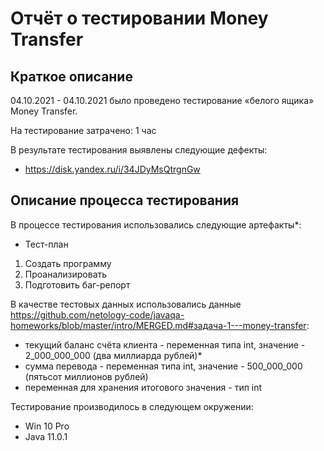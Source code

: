 # Отчёт о тестировании Money Transfer

## Краткое описание

04.10.2021 - 04.10.2021 было проведено тестирование «белого ящика» Money Transfer.

На тестирование затрачено: 1 час

В результате тестирования выявлены следующие дефекты:
* https://disk.yandex.ru/i/34JDyMsQtrgnGw


## Описание процесса тестирования

В процессе тестирования использовались следующие артефакты*:
* Тест-план
1. Создать программу
2. Проанализировать 
3. Подготовить баг-репорт

В качестве тестовых данных использовались данные https://github.com/netology-code/javaqa-homeworks/blob/master/intro/MERGED.md#задача-1---money-transfer:
* текущий баланс счёта клиента - переменная типа int, значение - 2_000_000_000 (два миллиарда рублей)*
* сумма перевода - переменная типа int, значение - 500_000_000 (пятьсот миллионов рублей)
* переменная для хранения итогового значения - тип int


Тестирование производилось в следующем окружении:
* Win 10 Pro
* Java 11.0.1